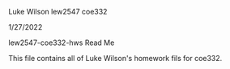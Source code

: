 Luke Wilson
lew2547
coe332

1/27/2022


lew2547-coe332-hws Read Me


This file contains all of Luke Wilson's homework fils for coe332.
